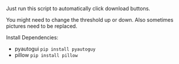 Just run this script to automatically click download buttons.

You might need to change the threshold up or down. Also sometimes pictures need to be replaced.

Install Dependencies:

- pyautogui `pip install pyautoguy`
- pillow `pip install pillow`
